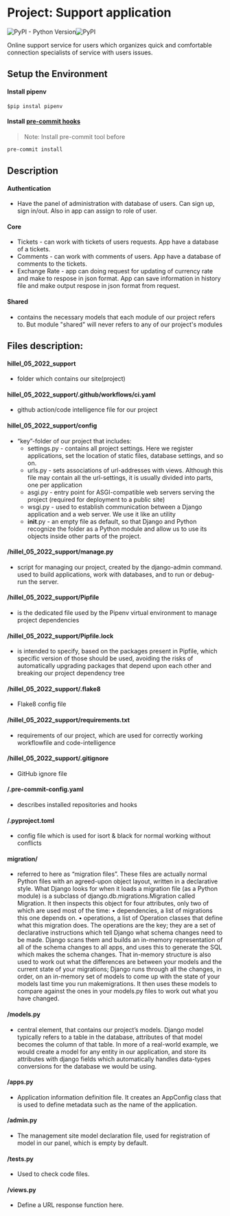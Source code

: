 
# Project: Support application
![PyPI - Python Version](https://img.shields.io/pypi/pyversions/pw?label=Python%20)![PyPI](https://img.shields.io/pypi/v/django?color=919&label=Django)

Online support service for users which organizes quick and comfortable connection 
specialists of service with users issues.

## Setup the Environment
#### Install pipenv

```
$pip instal pipenv
```

#### Install [pre-commit hooks](https://pre-commit.com/#install)
> Note: Install pre-commit tool before
```bash
pre-commit install
```

## Description 

#### Authentication
- Have the panel of administration with database of users. Can sign up, sign in/out. 
Also in app can assign to role of user. 

#### Core
- Tickets - can work with tickets of users requests. App have a database of a tickets.
- Comments - can work with comments of users. App have a database of comments to the tickets.
- Exchange Rate - app can doing request for updating of currency rate and make to respose in json format. 
App can save information in history file and make output respose in json format from request.

#### Shared
- contains the necessary models that each module of our project refers to. But module "shared" will never refers to any of our project's modules


## Files description:

#### hillel_05_2022_support 
 - folder which contains our site(project)


#### hillel_05_2022_support/.github/workflows/ci.yaml 
 - github action/code intelligence file for our project

#### hillel_05_2022_support/config 
 - “key”-folder of our project that includes:
	- settings.py - contains all project settings. Here we register applications, set the location of static files, database settings, and so on.
	- urls.py - sets associations of url-addresses with views. Although this file may contain all the url-settings, it is usually divided into parts, one per application
	- asgi.py - entry point for ASGI-compatible web servers serving the project (required for deployment to a public site)
	- wsgi.py - used to establish communication between a Django application and a web server. We use it like an utility
	- __init__.py - an empty file as default, so that Django and Python recognize the folder as a Python module and allow us to use its objects inside other parts of the project.

#### /hillel_05_2022_support/manage.py 
- script for managing our project, created by the django-admin command. used to build applications, work with databases, and to run or debug-run the server.

#### /hillel_05_2022_support/Pipfile 
- is the dedicated file used by the Pipenv virtual environment to manage project dependencies

#### /hillel_05_2022_support/Pipfile.lock 
- is intended to specify, based on the packages present in Pipfile, which specific version of those should be used, avoiding the risks of automatically upgrading packages that depend upon each other and breaking our project dependency tree

#### /hillel_05_2022_support/.flake8  
-  Flake8 config file

#### /hillel_05_2022_support/requirements.txt 
 - requirements of our project, which are used for correctly working workflowfile and code-intelligence

#### /hillel_05_2022_support/.gitignore
 - GitHub ignore file

#### /.pre-commit-config.yaml
 - describes installed repositories and hooks

#### /.pyproject.toml
 - config file which is used for isort & black for normal working without conflicts

#### migration/ 
- referred to here as “migration files”. These files are actually normal Python files with an agreed-upon object layout, written in a declarative style. What Django looks for when it loads a migration file (as a Python module) is a subclass of django.db.migrations.Migration called Migration. It then inspects this object for four attributes, only two of which are used most of the time:
    • dependencies, a list of migrations this one depends on. 
    • operations, a list of Operation classes that define what this migration does. 
The operations are the key; they are a set of declarative instructions which tell Django what schema changes need to be made. Django scans them and builds an in-memory representation of all of the schema changes to all apps, and uses this to generate the SQL which makes the schema changes.
That in-memory structure is also used to work out what the differences are between your models and the current state of your migrations; Django runs through all the changes, in order, on an in-memory set of models to come up with the state of your models last time you run makemigrations. It then uses these models to compare against the ones in your models.py files to work out what you have changed.

#### /models.py 
 - central element, that contains our project’s models. Django model typically refers to a table in the database, attributes of that model becomes the column of that table. In more of a real-world example, we would create a model for any entity in our application, and store its attributes with django fields which automatically handles data-types conversions for the database we would be using.

#### /apps.py 
 - Application information definition file. It creates an AppConfig class that is used to define metadata such as the name of the application.

#### /admin.py 
- The management site model declaration file, used for registration of model in our panel, which is empty by default.

#### /tests.py 
- Used to check code files.

#### /views.py 
- Define a URL response function here.
